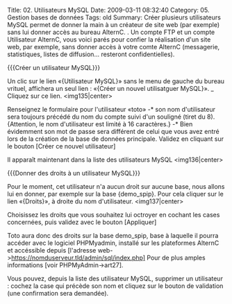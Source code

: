 Title: 02. Utilisateurs MySQL 
Date: 2009-03-11 08:32:40
Category: 05. Gestion bases de données
Tags: old
Summary: Créer plusieurs utilisateurs MySQL permet de donner la main à un créateur de site web (par exemple) sans lui donner accès au bureau AlternC. . Un compte FTP et un compte Utilisateur AlternC, vous voici parés pour confier la réalisation d'un site web, par exemple, sans donner accès à votre comte AlternC (messagerie, statistiques, listes de diffusion... resteront confidentielles). 

{{{Créer un utilisateur MySQL}}}

Un clic sur le lien «{Utilisateur MySQL}» sans le menu de gauche du bureau vrituel, affichera un seul lien : «{Créer un nouvel utilisatguer MySQL}».
_ Cliquez sur ce lien.
<img135|center>

Renseignez le formulaire pour l'utilisateur «toto»
-* son nom d'utilisateur sera toujours précédé du nom du compte suivi d'un souligné (tiret du 8). {Attention, le nom d'utilisateur est limité à 16 caractères.}
-* Bien évidemment son mot de passe sera différent de celui que vous avez entré lors de la création de la base de données principale.
Validez en cliquant sur le bouton [Créer ce nouvel utilisateur]

Il apparaît maintenant dans la liste des utilisateurs MySQL
<img136|center>

{{{Donner des droits à un utilisateur MySQL}}}

Pour le moment, cet utilisateur n'a aucun droit sur aucune base, nous allons lui en donner, par exemple sur la base {demo_spip}. Pour cela cliquer sur le lien «{Droits}», à droite du nom d'utilisateur.
<img137|center>

Choisissez les droits que vous souhaitez lui octroyer en cochant les cases concernées, puis validez avec le bouton [Appliquer]

Toto aura donc des droits sur la base demo_spip, base à laquelle il pourra accéder avec le logiciel PHPMyadmin, installé sur les plateformes AlternC et accéssible depuis [l'adresse web->https://nomduserveur.tld/admin/sql/index.php]
Pour de plus amples informations [voir PHPMyAdmin->art27].

Vous pouvez, depuis la liste des utilisateur MySQL, supprimer un utilisateur : cochez la case qui précède son nom et cliquez sur le bouton de validation (une confirmation sera demandée).

